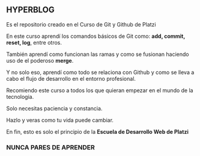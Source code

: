 ##  HYPERBLOG
Es el repositorio creado en el Curso de Git y Github de Platzi

En este curso aprendí los comandos básicos de Git como: **add, commit, reset, log**, entre otros.

También aprendí como funcionan las ramas y como se fusionan haciendo uso de el poderoso **merge**.

Y no solo eso, aprendí como todo se relaciona con Github y como se lleva a cabo el flujo de desarrollo en el entorno profesional.

Recomiendo este curso a todos los que quieran empezar en el mundo de la tecnologia.

Solo necesitas paciencia y constancia.

Hazlo y veras como tu vida puede cambiar.

En fin, esto es solo el principio de la **Escuela de Desarrollo Web de Platzi**

### NUNCA PARES DE APRENDER


